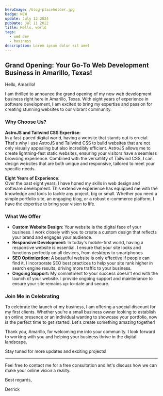 ```yaml
---
heroImage: /blog-placeholder.jpg
badge: NEW
update: July 12 2024
pubDate: Jul 11 2022
title: Hello, world
tags:
  - wed dev
  - business
description: Lorem ipsum dolor sit amet
---
```


## Grand Opening: Your Go-To Web Development Business in Amarillo, Texas!

Hello, Amarillo!

I am thrilled to announce the grand opening of my new web development business right here in Amarillo, Texas. With eight years of experience in software development, I am excited to bring my expertise and passion for creating stunning websites to our vibrant community.

### Why Choose Us?

**AstroJS and Tailwind CSS Expertise:**  
In a fast-paced digital world, having a website that stands out is crucial. That's why I use AstroJS and Tailwind CSS to build websites that are not only visually appealing but also incredibly efficient. AstroJS allows me to create lightning-fast static websites, ensuring your visitors have a seamless browsing experience. Combined with the versatility of Tailwind CSS, I can design websites that are both unique and responsive, tailored to meet your specific needs.

**Eight Years of Experience:**  
Over the past eight years, I have honed my skills in web design and software development. This extensive experience has equipped me with the knowledge and tools to tackle any project, big or small. Whether you need a simple portfolio site, an engaging blog, or a robust e-commerce platform, I have the expertise to bring your vision to life.

### What We Offer

- **Custom Website Design:** Your website is the digital face of your business. I work closely with you to create a custom design that reflects your brand and engages your audience.
- **Responsive Development:** In today's mobile-first world, having a responsive website is essential. I ensure that your site looks and functions perfectly on all devices, from desktops to smartphones.
- **SEO Optimization:** A beautiful website is only effective if people can find it. I incorporate SEO best practices to help your site rank higher in search engine results, driving more traffic to your business.
- **Ongoing Support:** My commitment to your success doesn't end with the launch of your website. I provide ongoing support and maintenance to ensure your site remains up-to-date and secure.

### Join Me in Celebrating

To celebrate the launch of my business, I am offering a special discount for my first clients. Whether you're a small business owner looking to establish an online presence or an individual wanting to showcase your portfolio, now is the perfect time to get started. Let's create something amazing together!

Thank you, Amarillo, for welcoming me into your community. I look forward to working with you and helping your business thrive in the digital landscape.

Stay tuned for more updates and exciting projects!

---

Feel free to contact me for a free consultation and let's discuss how we can make your online vision a reality.

Best regards,

Derrick
